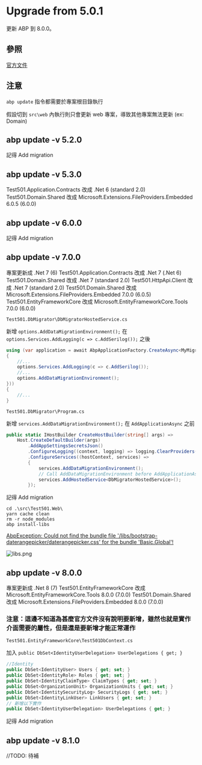 # Upgrade from 5.0.1

更新 ABP 到 8.0.0。

## 參照

[官方文件](https://docs.abp.io/en/abp/latest/Migration-Guides/Index)

## 注意

`abp update` 指令都需要於專案根目錄執行

假設切到 `src\web` 內執行則只會更新 web 專案，導致其他專案無法更新 (ex: Domain)

## abp update -v 5.2.0

記得 Add migration

## abp update -v 5.3.0

Test501.Application.Contracts 改成 .Net 6 (standard 2.0)
Test501.Domain.Shared 改成 Microsoft.Extensions.FileProviders.Embedded 6.0.5 (6.0.0)

## abp update -v 6.0.0

記得 Add migration

## abp update -v 7.0.0

專案更新成 .Net 7 (6)
Test501.Application.Contracts 改成 .Net 7 (.Net 6)
Test501.Domain.Shared 改成 .Net 7 (standard 2.0)
Test501.HttpApi.Client 改成 .Net 7 (standard 2.0)
Test501.Domain.Shared 改成 Microsoft.Extensions.FileProviders.Embedded 7.0.0 (6.0.5)
Test501.EntityFrameworkCore 改成 Microsoft.EntityFrameworkCore.Tools 7.0.0 (6.0.0)

`Test501.DbMigrator\DbMigratorHostedService.cs`

新增 `options.AddDataMigrationEnvironment();` 在 `options.Services.AddLogging(c => c.AddSerilog());` 之後

```C#
using (var application = await AbpApplicationFactory.CreateAsync<MyMigratorModule>(options =>
{
    //...
    options.Services.AddLogging(c => c.AddSerilog());
    //...
    options.AddDataMigrationEnvironment();
}))
{
    //...
}
```

`Test501.DbMigrator\Program.cs`

新增 `services.AddDataMigrationEnvironment();` 在 `AddApplicationAsync` 之前

```C#
public static IHostBuilder CreateHostBuilder(string[] args) =>
    Host.CreateDefaultBuilder(args)
        .AddAppSettingsSecretsJson()
        .ConfigureLogging((context, logging) => logging.ClearProviders())
        .ConfigureServices((hostContext, services) =>
        {
            services.AddDataMigrationEnvironment();
            // Call AddDataMigrationEnvironment before AddApplicationAsync
            services.AddHostedService<DbMigratorHostedService>();
        });
```

記得 Add migration

```Shell
cd .\src\Test501.Web\
yarn cache clean
rm -r node_modules
abp install-libs
```

[AbpException: Could not find the bundle file '/libs/bootstrap-daterangepicker/daterangepicker.css' for the bundle 'Basic.Global'!](https://github.com/abpframework/abp/issues/14907)

![libs.png](libs.png)

## abp update -v 8.0.0
專案更新成 .Net 8 (7)
Test501.EntityFrameworkCore 改成 Microsoft.EntityFrameworkCore.Tools 8.0.0 (7.0.0)
Test501.Domain.Shared 改成 Microsoft.Extensions.FileProviders.Embedded 8.0.0 (7.0.0)

### 注意：這邊不知道為甚麼官方文件沒有說明要新增，雖然也就是實作介面需要的屬性，但是還是要新增才能正常運作

`Test501.EntityFrameworkCore\Test501DbContext.cs`

加入 `public DbSet<IdentityUserDelegation> UserDelegations { get; }`

```C#
//Identity
public DbSet<IdentityUser> Users { get; set; }
public DbSet<IdentityRole> Roles { get; set; }
public DbSet<IdentityClaimType> ClaimTypes { get; set; }
public DbSet<OrganizationUnit> OrganizationUnits { get; set; }
public DbSet<IdentitySecurityLog> SecurityLogs { get; set; }
public DbSet<IdentityLinkUser> LinkUsers { get; set; }
// 新增以下實作
public DbSet<IdentityUserDelegation> UserDelegations { get; }
```

記得 Add migration

## abp update -v 8.1.0

//TODO: 待補